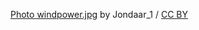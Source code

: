 [Photo windpower.jpg](https://www.flickr.com/photos/jondaar/7851934266) by Jondaar_1 / [CC BY](https://creativecommons.org/licenses/by/2.0/)